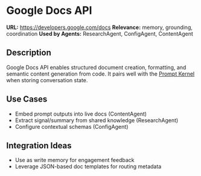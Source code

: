 # Google Docs API

**URL:** https://developers.google.com/docs
**Relevance:** memory, grounding, coordination
**Used by Agents:** ResearchAgent, ConfigAgent, ContentAgent

## Description
Google Docs API enables structured document creation, formatting, and semantic content generation from code. It pairs well with the [Prompt Kernel](../../prompt/prompt_kernel_v4.md) when storing conversation state.

## Use Cases
- Embed prompt outputs into live docs (ContentAgent)
- Extract signal/summary from shared knowledge (ResearchAgent)
- Configure contextual schemas (ConfigAgent)

## Integration Ideas
- Use as write memory for engagement feedback
- Leverage JSON-based doc templates for routing metadata
